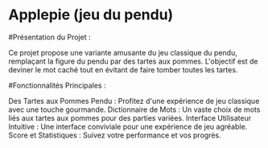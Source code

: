 # Applepie (jeu du pendu)

#Présentation du Projet :

Ce projet propose une variante amusante du jeu classique du pendu, remplaçant la figure du pendu par des tartes aux pommes. L'objectif est de deviner le mot caché tout en évitant de faire tomber toutes les tartes.

#Fonctionnalités Principales :

Des Tartes aux Pommes Pendu : Profitez d'une expérience de jeu classique avec une touche gourmande.
Dictionnaire de Mots : Un vaste choix de mots liés aux tartes aux pommes pour des parties variées.
Interface Utilisateur Intuitive : Une interface conviviale pour une expérience de jeu agréable.
Score et Statistiques : Suivez votre performance et vos progrès.
